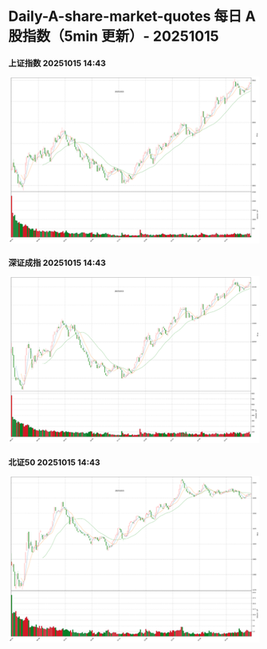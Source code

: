 
# Daily-A-share-market-quotes 每日 A 股指数（5min 更新）- 20251015

### 上证指数 20251015 14:43
![](./fig/2025/10/20251015-sh000001.png)

### 深证成指 20251015 14:43
![](./fig/2025/10/20251015-sz399001.png)

### 北证50 20251015 14:43
![](./fig/2025/10/20251015-bj899050.png)
